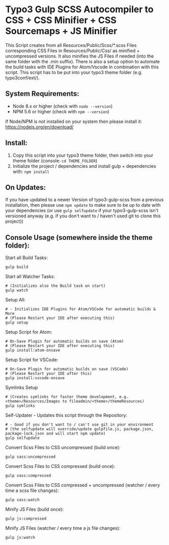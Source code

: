 # Typo3 Gulp SCSS Autocompiler to CSS + CSS Minifier + CSS Sourcemaps + JS Minifier

This Script creates from all Resources/Public/Scss/\*.scss Files corresponding CSS Files in Resources/Public/Css/ as minified + uncompressed versions. It also minifies the JS Files if needed (into the same folder with the .min suffix). There is also a setup option to automate the build tasks with IDE Plugins for Atom/Vscode in combination with this script. This script has to be put into your typo3 theme folder (e.g. typo3conf/ext/<yourTheme>).

## System Requirements:

- Node 8.x or higher (check with `node --version`)
- NPM 5.6 or higher (check with `npm --version`)

If Node/NPM is not installed on your system then please install it: https://nodejs.org/en/download/

## Install:

1. Copy this script into your typo3 theme folder, then switch into your theme folder (console: `cd THEME_FOLDER`)
2. Initialize the project / dependencies and install gulp + dependencies with: `npm install`

## On Updates:

If you have updated to a newer Version of typo3-gulp-scss from a previous installation, then please use `npm update` to make sure to be up to date with your dependencies (or use `gulp selfupdate` if your typo3-gulp-scss isn't versioned anyway (e.g. if you don't want to / haven't used git to clone this project))

## Console Usage (somewhere inside the theme folder):

Start all Build Tasks:

```console
gulp build
```

Start all Watcher Tasks:

```console
# (Initializes also the Build task on start)
gulp watch
```

Setup All:

```console
# - Initializes IDE Plugins for Atom/VSCode for automatic builds & More
# (Please Restart your IDE after executing this)
gulp setup
```

Setup Script for Atom:

```console
# On-Save Plugin for automatic builds on save (Atom)
# (Please Restart your IDE after executing this)
gulp install:atom-onsave
```

Setup Script for VSCode:

```console
# On-Save Plugin for automatic builds on save (VSCode)
# (Please Restart your IDE after this)
gulp install:vscode-onsave
```

Symlinks Setup

```console
# (Creates symlinks for faster theme development, e.g. <theme>/Resources/Images to fileadmin/<theme>/themeResources)
gulp symlinks
```

Self-Updater - Updates this script through the Repository:

```console
# - Good if you don't want to / can't use git in your environment
# (the selfupdate will override/update gulpfile.js, package.json, package-lock.json and will start npm update)
gulp selfupdate
```

Convert Scss Files to CSS uncompressed (build once):

```console
gulp sass:uncompressed
```

Convert Scss Files to CSS compressed (build once):

```console
gulp sass:compressed
```

Convert Scss Files to CSS compressed + uncompressed (watcher / every time a scss file changes):

```console
gulp sass:watch
```

Minify JS Files (build once):

```console
gulp js:compressed
```

Minify JS Files (watcher / every time a js file changes):

```console
gulp js:watch
```
